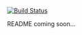 [![Build Status](https://travis-ci.org/alexanderela/crrt-backend.svg?branch=master)](https://travis-ci.org/alexanderela/crrt-backend)

README coming soon...
